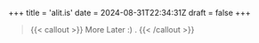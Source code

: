 +++
title = 'alit.is'
date = 2024-08-31T22:34:31Z
draft = false
+++


> {{< callout >}}
  More Later :) .
{{< /callout >}}

